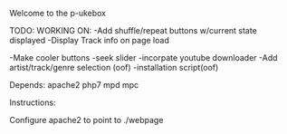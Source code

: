 Welcome to the p-ukebox

TODO:
WORKING ON:
-Add shuffle/repeat buttons w/current state displayed
-Display Track info on page load

-Make cooler buttons
-seek slider
-incorpate youtube downloader
-Add artist/track/genre selection (oof)
-installation script(oof)

Depends: apache2 php7 mpd mpc 

Instructions:

Configure apache2 to point to ./webpage

